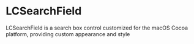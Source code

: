# LCSearchField
LCSearchField is a search box control customized for the macOS Cocoa platform, providing custom appearance and style
